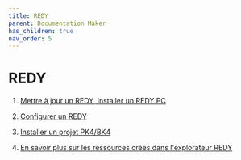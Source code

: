 ```yaml
---
title: REDY
parent: Documentation Maker
has_children: true
nav_order: 5
---
```


# REDY

1. [Mettre à jour un REDY, installer un REDY PC](install.md)

2. [Configurer un REDY](configure.md)

3. [Installer un projet PK4/BK4](installPK4.md)

4. [En savoir plus sur les ressources crées dans l'explorateur REDY](explore.md)
